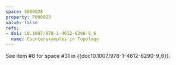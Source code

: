 ```yaml
---
space: S000028
property: P000023
value: false
refs:
- doi: 10.1007/978-1-4612-6290-9_6
  name: Counterexamples in Topology
---
```


See item #8 for space #31 in {{doi:10.1007/978-1-4612-6290-9_6}}.

